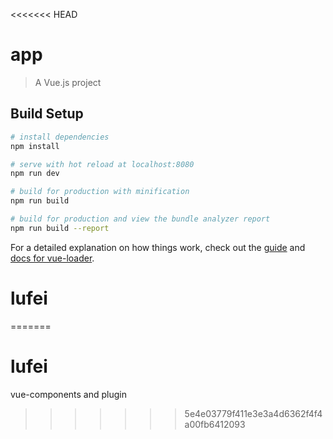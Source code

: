<<<<<<< HEAD
# app

> A Vue.js project

## Build Setup

``` bash
# install dependencies
npm install

# serve with hot reload at localhost:8080
npm run dev

# build for production with minification
npm run build

# build for production and view the bundle analyzer report
npm run build --report
```

For a detailed explanation on how things work, check out the [guide](http://vuejs-templates.github.io/webpack/) and [docs for vue-loader](http://vuejs.github.io/vue-loader).
# lufei
=======
# lufei
vue-components and plugin
>>>>>>> 5e4e03779f411e3e3a4d6362f4f4a00fb6412093
